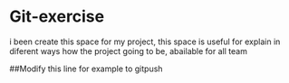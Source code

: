 # Git-exercise

i been create this space for my project, this space is useful for explain in diferent ways how the project going to be, abailable for all team

##Modify this line for example to gitpush
